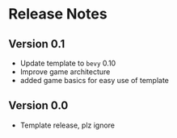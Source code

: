 # Release Notes

## Version 0.1

- Update template to `bevy` 0.10
- Improve game architecture
- added game basics for easy use of template

## Version 0.0

- Template release, plz ignore
